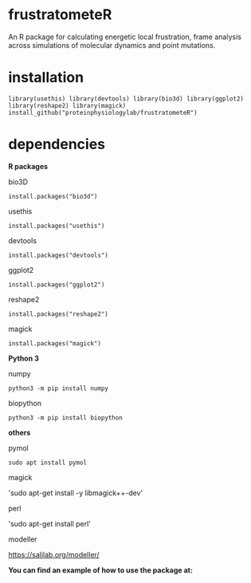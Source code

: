 # frustratometeR
An R package for calculating energetic local frustration, frame analysis across simulations of molecular dynamics and point mutations.

# installation 

`library(usethis)
library(devtools)
library(bio3d)
library(ggplot2)
library(reshape2)
library(magick)
install_github("proteinphysiologylab/frustratometeR")`

# dependencies

**R packages**

bio3D

`install.packages("bio3d")`

usethis

`install.packages("usethis")`

devtools

`install.packages("devtools")`

ggplot2

`install.packages("ggplot2")`

reshape2

`install.packages("reshape2")`

magick

`install.packages("magick")`


**Python 3**

numpy 

`python3 -m pip install numpy`

biopython

`python3 -m pip install biopython`


**others**

pymol

`sudo apt install pymol`

magick

'sudo apt-get install -y libmagick++-dev'

perl

'sudo apt-get install perl'

modeller

https://salilab.org/modeller/

**You can find an example of how to use the package at:**
